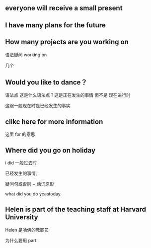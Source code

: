 ##  everyone will receive a small present



## I have many plans for the future



## How many projects are you working on

语法疑问 working on 

几个





## Would you like to dance？

语法点 这是什么语法点？这是正在发生的事情 但不是 现在进行时

这跟一般现在时是已经发生的事实





##  clikc here for more information

这里 for 的意思



## Where did you go on holiday

 i did 一般过去时

已经发生的事情。

疑问句或否则 +  动词原形



what did you do yeastoday.





## Helen is part of the teaching staff at Harvard University

Helen 是哈佛的教职员

为什么要用 part
